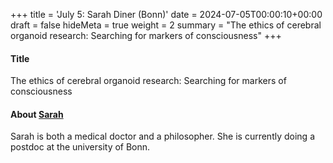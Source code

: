 +++
title = 'July 5: Sarah Diner (Bonn)'
date = 2024-07-05T00:00:10+00:00
draft = false
hideMeta = true
weight = 2
summary = "The ethics of cerebral organoid research: Searching for markers of consciousness"
+++


#### Title
The ethics of cerebral organoid research: Searching for markers of consciousness   

#### About [Sarah](https://www.interdisciplinary-laboratory.hu-berlin.de/de/content/sarah-diner/index.html)
Sarah is both a medical doctor and a philosopher. She is currently doing a postdoc at the university of Bonn. 
